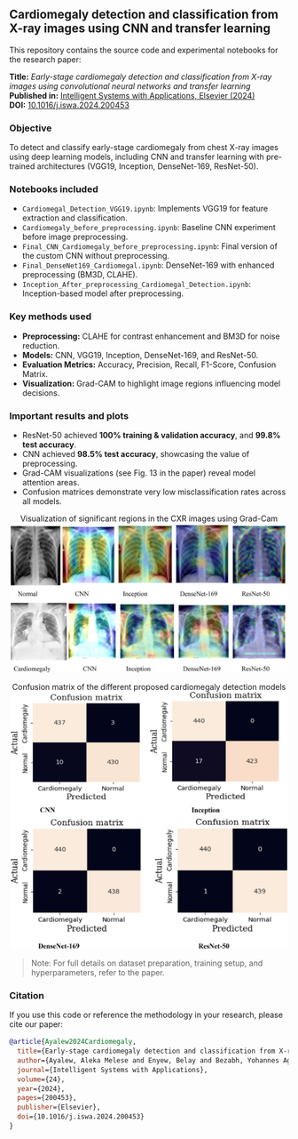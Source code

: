 ## Cardiomegaly detection and classification from X-ray images using CNN and transfer learning

This repository contains the source code and experimental notebooks for the research paper:

**Title:** _Early-stage cardiomegaly detection and classification from X-ray images using convolutional neural networks and transfer learning_   
**Published in:** [Intelligent Systems with Applications, Elsevier (2024)](https://www.sciencedirect.com/science/article/pii/S2667305324001273)  
**DOI:** [10.1016/j.iswa.2024.200453](https://doi.org/10.1016/j.iswa.2024.200453)

### Objective

To detect and classify early-stage cardiomegaly from chest X-ray images using deep learning models, including CNN and transfer learning with pre-trained architectures (VGG19, Inception, DenseNet-169, ResNet-50).

### Notebooks included

- `Cardiomegal_Detection_VGG19.ipynb`: Implements VGG19 for feature extraction and classification.
- `Cardiomegaly_before_preprocessing.ipynb`: Baseline CNN experiment before image preprocessing.
- `Final_CNN_Cardiomegaly_before_preprocessing.ipynb`: Final version of the custom CNN without preprocessing.
- `Final_DenseNet169_Cardiomegal.ipynb`: DenseNet-169 with enhanced preprocessing (BM3D, CLAHE).
- `Inception_After_preprocessing_Cardiomegal_Detection.ipynb`: Inception-based model after preprocessing.

### Key methods used

- **Preprocessing:** CLAHE for contrast enhancement and BM3D for noise reduction.
- **Models:** CNN, VGG19, Inception, DenseNet-169, and ResNet-50.
- **Evaluation Metrics:** Accuracy, Precision, Recall, F1-Score, Confusion Matrix.
- **Visualization:** Grad-CAM to highlight image regions influencing model decisions.

### Important results and plots

- ResNet-50 achieved **100% training & validation accuracy**, and **99.8% test accuracy**.
- CNN achieved **98.5% test accuracy**, showcasing the value of preprocessing.
- Grad-CAM visualizations (see Fig. 13 in the paper) reveal model attention areas.
- Confusion matrices demonstrate very low misclassification rates across all models.

<p align="center"> Visualization of significant regions in the CXR images using Grad-Cam
  <img src="paper_gradcam_visualization.jpg" alt="Grad-CAM Visualization" width="500"/>
</p>

<p align="center"> Confusion matrix of the different proposed cardiomegaly detection models
  <img src="paper_confusion_matrix.jpg" alt="Confusion Matrices" width="500"/>
</p>

> Note: For full details on dataset preparation, training setup, and hyperparameters, refer to the paper.

### Citation

If you use this code or reference the methodology in your research, please cite our paper:

```bibtex
@article{Ayalew2024Cardiomegaly,
  title={Early-stage cardiomegaly detection and classification from X-ray images using convolutional neural networks and transfer learning},
  author={Ayalew, Aleka Melese and Enyew, Belay and Bezabh, Yohannes Agegnehu and Abuhayi, Biniyam Mulugeta and Negashe, Girma Sisay},
  journal={Intelligent Systems with Applications},
  volume={24},
  year={2024},
  pages={200453},
  publisher={Elsevier},
  doi={10.1016/j.iswa.2024.200453}
}

